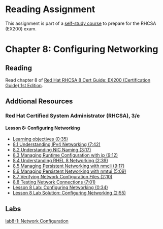 # Reading Assignment
This assignment is part of a [self-study course](../README.md) to prepare for the RHCSA (EX200) exam.
# Chapter 8: Configuring Networking

## Reading
Read chapter 8 of [Red Hat RHCSA 8 Cert Guide: EX200 (Certification Guide) 1st Edition](https://www.amazon.com/Red-RHCSA-Cert-Guide-Certification-dp-0135938139/dp/0135938139).
## Addtional Resources

### Red Hat Certified System Administrator (RHCSA), 3/e

#### Lesson 8: Configuring Networking
- [Learning objectives (0:35)](https://learning.oreilly.com/videos/red-hat-certified/9780135656495/9780135656495-RCSA_01_08_00)
- [8.1 Understanding IPv4 Networking (7:42)](https://learning.oreilly.com/videos/red-hat-certified/9780135656495/9780135656495-RCSA_01_08_01)
- [8.2 Understanding NIC Naming (3:17)](https://learning.oreilly.com/videos/red-hat-certified/9780135656495/9780135656495-RCSA_01_08_02)
- [8.3 Managing Runtime Configuration with ip (9:12)](https://learning.oreilly.com/videos/red-hat-certified/9780135656495/9780135656495-RCSA_01_08_03)
- [8.4 Understanding RHEL 8 Networking (2:39)](https://learning.oreilly.com/videos/red-hat-certified/9780135656495/9780135656495-RCSA_01_08_04)
- [8.5 Managing Persistent Networking with nmcli (9:17)](https://learning.oreilly.com/videos/red-hat-certified/9780135656495/9780135656495-RCSA_01_08_05)
- [8.6 Managing Persistent Networking with nmtui (5:09)](https://learning.oreilly.com/videos/red-hat-certified/9780135656495/9780135656495-RCSA_01_08_06)
- [8.7 Verifying Network Configuration Files (2:10)](https://learning.oreilly.com/videos/red-hat-certified/9780135656495/9780135656495-RCSA_01_08_07)
- [8.8 Testing Network Connections (7:01)](https://learning.oreilly.com/videos/red-hat-certified/9780135656495/9780135656495-RCSA_01_08_08)
- [Lesson 8 Lab: Configuring Networking (0:34)](https://learning.oreilly.com/videos/red-hat-certified/9780135656495/9780135656495-RCSA_01_08_09)
- [Lesson 8 Lab Solution: Configuring Networking (2:55)](https://learning.oreilly.com/videos/red-hat-certified/9780135656495/9780135656495-RCSA_01_08_10)

## Labs
[lab8-1: Network Configuration](lab8-1.md)</br>
